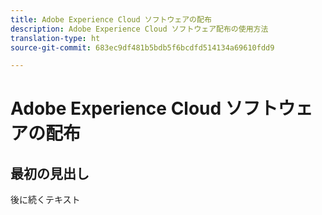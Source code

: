 ```yaml
---
title: Adobe Experience Cloud ソフトウェアの配布
description: Adobe Experience Cloud ソフトウェア配布の使用方法
translation-type: ht
source-git-commit: 683ec9df481b5bdb5f6bcdfd514134a69610fdd9

---
```



# Adobe Experience Cloud ソフトウェアの配布

## 最初の見出し

後に続くテキスト
